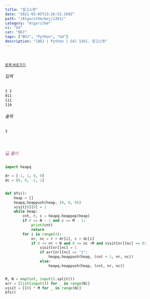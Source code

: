 ```yaml
---
title: "알고스팟"
date: "2021-03-05T23:26:52.169Z"
path: "/Algorithm/boj/1261/"
category: "Algorithm"
ci: "G4"
cat: "BOJ"
tags: ["BOJ", "Python", "G4"]
description: "[BOJ | Python | G4] 1261. 알고스팟"
---
```


<br />

<a href="https://www.acmicpc.net/problem/1261"><small>문제 바로가기</small></a>

###### 입력

```sh
3 3
011
111
110
```

###### 출력

```sh
3
```

<br />

##### <h5 style="color:#C587AE;">💻 풀이</h5>

```python
import heapq

dr = [-1, 1, 0, 0]
dc = [0, 0, -1, 1]


def bfs():
    heap = []
    heapq.heappush(heap, (0, 0, 0))
    visit[0][0] = 1
    while heap:
        cnt, r, c = heapq.heappop(heap)
        if r == N - 1 and c == M - 1:
            print(cnt)
            return
        for i in range(4):
            nr, nc = r + dr[i], c + dc[i]
            if 0 <= nr < N and 0 <= nc <M and visit[nr][nc] == 0:
                visit[nr][nc] = 1
                if arr[nr][nc] == "1":
                    heapq.heappush(heap, (cnt + 1, nr, nc))
                else:
                    heapq.heappush(heap, (cnt, nr, nc))


M, N = map(int, input().split())
arr = [list(input()) for _ in range(N)]
visit = [[0] * M for _ in range(N)]
bfs()
```



